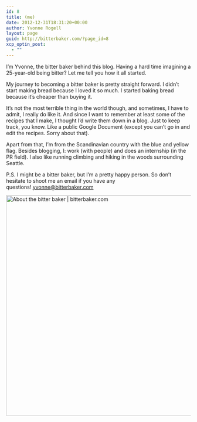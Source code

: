 ```yaml
---
id: 8
title: (me)
date: 2012-12-31T18:31:20+00:00
author: Yvonne Rogell
layout: page
guid: http://bitterbaker.com/?page_id=8
xcp_optin_post:
  - ""
---
```

I&#8217;m Yvonne, the bitter baker behind this blog. Having a hard time imagining a 25-year-old being bitter? Let me tell you how it all started.

My journey to becoming a bitter baker is pretty straight forward. I didn&#8217;t start making bread because I loved it so much. I started baking bread because it&#8217;s cheaper than buying it.

It&#8217;s not the most terrible thing in the world though, and sometimes, I have to admit, I really do like it. And since I want to remember at least some of the recipes that I make, I thought I&#8217;d write them down in a blog. Just to keep track, you know. Like a public Google Document (except you can&#8217;t go in and edit the recipes. Sorry about that).

Apart from that, I&#8217;m from the Scandinavian country with the blue and yellow flag. Besides blogging, I: work (with people) and does an internship (in the PR field). I also like running climbing and hiking in the woods surrounding Seattle.

P.S. I might be a bitter baker, but I&#8217;m a pretty happy person. So don&#8217;t hesitate to shoot me an email if you have any questions! <yvonne@bitterbaker.com>

<img alt="About the bitter baker | bitterbaker.com" src="http://bitterbaker.com/images/me-bitterbaker.jpg" width="600" />
